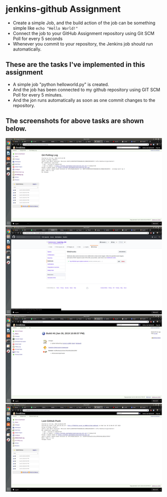 # jenkins-github Assignment
- Create a simple Job, and the build action of the job can be something simple like ```echo "Hello World!"```
- Connect the job to your GitHub Assignment repository using Git SCM Poll for every 5 seconds
- Whenever you commit to your repository, the Jenkins job should run automatically.


## These are the tasks I've implemented in this assignment
- A simple job "python helloworld.py" is created.
- And the job has been connected to my github repository using GIT SCM Poll for every 5 minutes.
- And the jon runs automatically as soon as one commit changes to the repository.
## The screenshots for above tasks are shown below.

![](1.png)
![](2.png)
![](3.png)
![](4.png)
